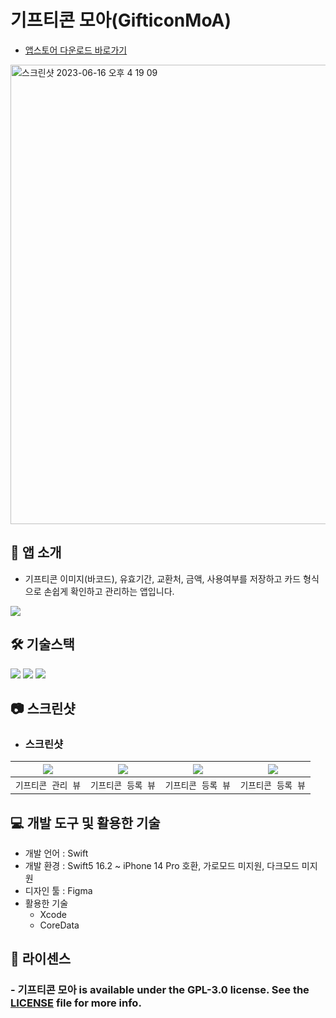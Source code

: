 # 기프티콘 모아(GifticonMoA)
- [앱스토어 다운로드 바로가기](https://apps.apple.com/kr/app/%EA%B8%B0%ED%94%84%ED%8B%B0%EC%BD%98-%EB%AA%A8%EC%95%84/id6450167516)
<img width="735" alt="스크린샷 2023-06-16 오후 4 19 09" src="https://github.com/l1004ga/GifticonMoa-UIkit/assets/55937627/ce933944-5e9a-4c54-8381-8c52b0d5fc98">

## 📱 앱 소개
- 기프티콘 이미지(바코드), 유효기간, 교환처, 금액, 사용여부를 저장하고 카드 형식으로 손쉽게 확인하고 관리하는 앱입니다.
<img src="https://github.com/l1004ga/GifticonMoa-UIkit/assets/55937627/391d9eea-8482-47d5-8029-8620ebe528e5">

## 🛠️ 기술스택
<p align="leading">
  <img src="https://img.shields.io/badge/Swift-F05138?style=for-the-badge&logo=Swift&logoColor=white"/>
  <img src="https://img.shields.io/badge/CoreData-FFA500?style=for-the-badge&logo=swift&logoColor=white"/>
    <img src="https://img.shields.io/badge/UIKit-2396F3?style=for-the-badge&logo=uikit&logoColor=white"/>
</p>


## 📷 스크린샷

- ### 스크린샷

|<img src = "https://github.com/l1004ga/GifticonMoa-UIkit/assets/55937627/7bc74951-4f21-44d5-9933-4df6704f5055?width=324&height=702">|<img src = "https://github.com/l1004ga/GifticonMoa-UIkit/assets/55937627/5efed5ce-c420-40ae-98a3-650241ec9eee?width=324&height=702">|<img src ="https://github.com/l1004ga/GifticonMoa-UIkit/assets/55937627/ab1973dc-6e3c-49c7-a9ae-bd549f6a0c39?width=324&height=702">|<img src = "https://github.com/l1004ga/GifticonMoa-UIkit/assets/55937627/f7b13361-5d9d-40ea-b3d2-4c573d78a2f1?width=324&height=702">|
|:----:|:----:|:-----:|:----:|
|`기프티콘 관리 뷰`|`기프티콘 등록 뷰`|`기프티콘 등록 뷰`|`기프티콘 등록 뷰`|



## 💻 개발 도구 및 활용한 기술
- 개발 언어 : Swift
- 개발 환경 : Swift5 16.2 ~ iPhone 14 Pro 호환, 가로모드 미지원, 다크모드 미지원
- 디자인 툴 : Figma
- 활용한 기술
    - Xcode
    - CoreData



## 📝 라이센스
### - 기프티콘 모아 is available under the GPL-3.0 license. See the [LICENSE](https://github.com/l1004ga/GifticonMoa-UIkit/blob/main/LICENSE) file for more info.
